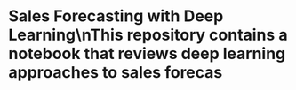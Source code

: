 # Sales Forecasting with Deep Learning\nThis repository contains a notebook that reviews deep learning approaches to sales forecas